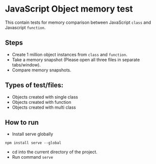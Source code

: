# JavaScript Object memory test
This contain tests for memory comparison between JavaScript `class` and Javascript `function`.

## Steps
- Create 1 million object instances from `class` and `function`.
- Take a memory snapshot (Please open all three files in separate tabs/window).
- Compare memory snapshots.

## Types of test/files:
- Objects created with single class
- Objects created with function
- Objects created with multi class

## How to run
- Install serve globally

```
npm install serve --global
```

- cd into the current directory of the project.
- Run command `serve`

